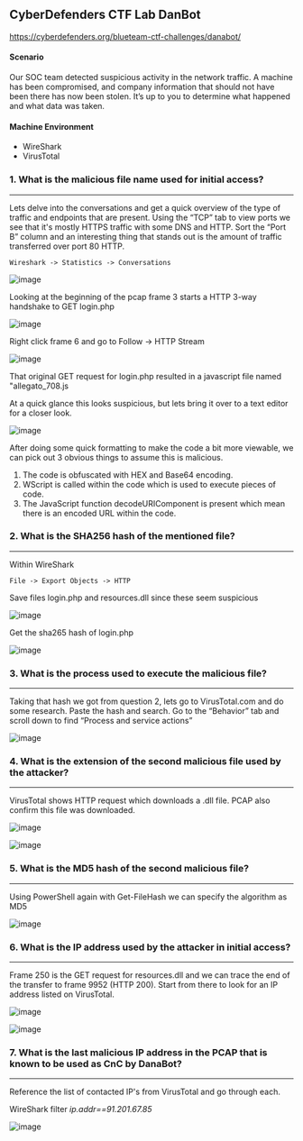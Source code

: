 CyberDefenders CTF Lab DanBot
---


https://cyberdefenders.org/blueteam-ctf-challenges/danabot/

#### Scenario

Our SOC team detected suspicious activity in the network traffic. A machine has been compromised, and company information that should not have been there has now been stolen. It’s up to you to determine what happened and what data was taken.



#### Machine Environment 

- WireShark
- VirusTotal


### 1.  What is the malicious file name used for initial access?
---
Lets delve into the conversations and get a quick overview of the type of traffic and endpoints that are present.  Using the “TCP” tab to view ports we see that it's mostly HTTPS traffic with some DNS and HTTP.  Sort the “Port B” column and an interesting thing that stands out is the amount of traffic transferred over port 80 HTTP.  

	Wireshark -> Statistics -> Conversations

![image](https://github.com/user-attachments/assets/dc40587f-0e63-4d94-8399-b7dd6ec59094)



Looking at the beginning of the pcap frame 3 starts a HTTP 3-way handshake to GET login.php

![image](https://github.com/user-attachments/assets/bef79e96-9ccb-4612-8feb-5ba6ce954deb)


Right click frame 6 and go to Follow -> HTTP Stream

![image](https://github.com/user-attachments/assets/72351919-be30-4716-9dc9-609a4c9733c1)


That original GET request for login.php resulted in a javascript file named "allegato_708.js

At a quick glance this looks suspicious, but lets bring it over to a text editor for a closer look.

![image](https://github.com/user-attachments/assets/b2992068-23a9-4955-bca7-2894e99692d0)


After doing some quick formatting to make the code a bit more viewable, we can pick out 3 obvious things to assume this is malicious.
1.  The code is obfuscated with HEX and Base64 encoding.
2.  WScript is called within the code which is used to execute pieces of code.
3.  The JavaScript function decodeURIComponent is present which mean there is an encoded URL within the code.


### 2.  What is the SHA256 hash of the mentioned file?
---

Within WireShark

	File -> Export Objects -> HTTP

Save files login.php and resources.dll since these seem suspicious

![image](https://github.com/user-attachments/assets/179f7f7e-5bd4-4e81-8ecb-eb93194ff75a)


Get the sha265 hash of login.php

![image](https://github.com/user-attachments/assets/9ccfb024-cec0-4441-9c2b-bcfbf2a39ecb)


### 3.  What is the process used to execute the malicious file?
---

Taking that hash we got from question 2, lets go to VirusTotal.com and do some research.
Paste the hash and search.  Go to the “Behavior” tab and scroll down to find “Process and service actions”

![image](https://github.com/user-attachments/assets/ff5e2274-6e3a-45b5-839a-25542332d879)


### 4.  What is the extension of the second malicious file used by the attacker?
---

VirusTotal shows HTTP request which downloads a .dll file.  PCAP also confirm this file was downloaded.

![image](https://github.com/user-attachments/assets/bf1d48ca-6080-44e0-b9d6-519bf5b785fa)

![image](https://github.com/user-attachments/assets/224147e0-7d4e-4a24-a60b-fec19f5b6100)

### 5.  What is the MD5 hash of the second malicious file?
---

Using PowerShell again with Get-FileHash we can specify the algorithm as MD5

![image](https://github.com/user-attachments/assets/23b16797-608f-4907-9e64-90e908ac2fe1)

### 6.  What is the IP address used by the attacker in initial access?
---

Frame 250 is the GET request for resources.dll and we can trace the end of the transfer to frame 9952 (HTTP 200).  Start from there to look for an IP address listed on VirusTotal.

![image](https://github.com/user-attachments/assets/561fbd0a-7c1e-4c76-8682-c30486170d1e)

![image](https://github.com/user-attachments/assets/8cd5fdc0-6477-486a-8cb6-b6d23387d677)


### 7.  What is the last malicious IP address in the PCAP that is known to be used as CnC by DanaBot?
---

Reference the list of contacted IP's from VirusTotal and go through each.

WireShark filter *ip.addr==91.201.67.85*

![image](https://github.com/user-attachments/assets/87381a1e-3256-4432-8b26-1633712fae83)




